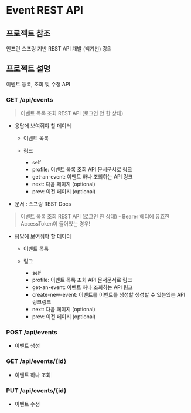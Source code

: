 # Event REST API


## 프로젝트 참조
인프런 스프링 기반 REST API 개발 (백기선) 강의


## 프로젝트 설명
이벤트 등록, 조회 및 수정 API

### GET /api/events

> 이벤트 목록 조회 REST API (로그인 안 한 상태)
* 응답에 보여줘야 할 데이터
    + 이벤트 목록
    + 링크 

        - self
        - profile: 이벤트 목록 조회 API 문서문서로 링크
        - get-an-event: 이벤트 하나 조회하는 API 링크
        - next: 다음 페이지 (optional)
        - prev: 이전 페이지 (optional)
    
* 문서 : 스프링 REST Docs
 
> 이벤트 목록 조회 REST API (로그인 한 상태) - Bearer 헤더에 유효한 AccessToken이 들어있는 경우!

* 응답에 보여줘야 할 데이터
    + 이벤트 목록
    + 링크 
    
        - self
        - profile: 이벤트 목록 조회 API 문서문서로 링크
        - get-an-event: 이벤트 하나 조회하는 API 링크
        - create-new-event: 이벤트를 이벤트를 생성할 생성할 수
있는있는 API 링크링크
        - next: 다음 페이지 (optional)
        - prev: 이전 페이지 (optional)
        
        


### POST /api/events
*  이벤트 생성


### GET /api/events/{id}
*  이벤트 하나 조회

### PUT /api/events/{id}
*  이벤트 수정